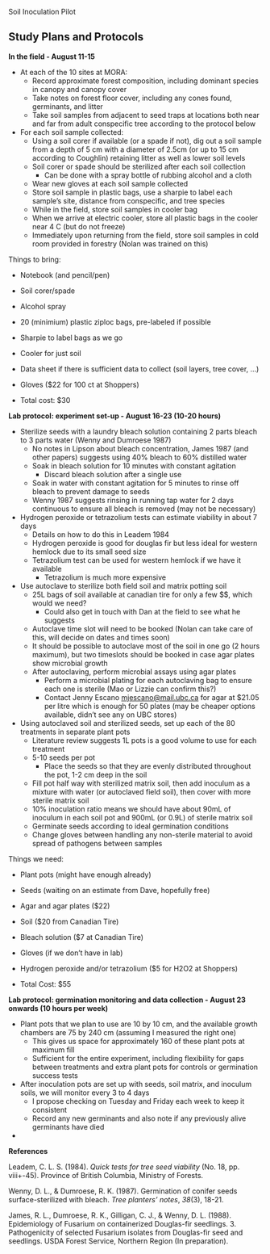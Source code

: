 Soil Inoculation Pilot

## Study Plans and Protocols

**In the field \- August 11-15**

* At each of the 10 sites at MORA:  
  * Record approximate forest composition, including dominant species in canopy and canopy cover  
  * Take notes on forest floor cover, including any cones found, germinants, and litter  
  * Take soil samples from adjacent to seed traps at locations both near and far from adult conspecific tree according to the protocol below  
* For each soil sample collected:  
  * Using a soil corer if available (or a spade if not), dig out a soil sample from a depth of 5 cm with a diameter of 2.5cm (or up to 15 cm according to Coughlin) retaining litter as well as lower soil levels  
  * Soil corer or spade should be sterilized after each soil collection  
    * Can be done with a spray bottle of rubbing alcohol and a cloth  
  * Wear new gloves at each soil sample collected  
  * Store soil sample in plastic bags, use a sharpie to label each sample’s site, distance from conspecific, and tree species  
  * While in the field, store soil samples in cooler bag  
  * When we arrive at electric cooler, store all plastic bags in the cooler near 4 C (but do not freeze)   
  * Immediately upon returning from the field, store soil samples in cold room provided in forestry (Nolan was trained on this)

Things to bring:

- Notebook (and pencil/pen)  
- Soil corer/spade  
- Alcohol spray   
- 20 (minimium) plastic ziploc bags, pre-labeled if possible  
- Sharpie to label bags as we go  
- Cooler for just soil  
- Data sheet if there is sufficient data to collect (soil layers, tree cover, …)
- Gloves ($22 for 100 ct at Shoppers)

- Total cost: $30

**Lab protocol: experiment set-up \- August 16-23 (10-20 hours)**

* Sterilize seeds with a laundry bleach solution containing 2 parts bleach to 3 parts water (Wenny and Dumroese 1987\)
  * No notes in Lipson about bleach concentration, James 1987 (and other papers) suggests using 40% bleach to 60% distilled water
  * Soak in bleach solution for 10 minutes with constant agitation  
    * Discard bleach solution after a single use  
  * Soak in water with constant agitation for 5 minutes to rinse off bleach to prevent damage to seeds  
  * Wenny 1987 suggests rinsing in running tap water for 2 days continuous to ensure all bleach is removed (may not be necessary)  
* Hydrogen peroxide or tetrazolium tests can estimate viability in about 7 days  
  * Details on how to do this in Leadem 1984  
  * Hydrogen peroxide is good for douglas fir but less ideal for western hemlock due to its small seed size  
  * Tetrazolium test can be used for western hemlock if we have it available  
    * Tetrazolium is much more expensive  
* Use autoclave to sterilize both field soil and matrix potting soil   
  * 25L bags of soil available at canadian tire for only a few $$, which would we need?   
    * Could also get in touch with Dan at the field to see what he suggests  
  * Autoclave time slot will need to be booked (Nolan can take care of this, will decide on dates and times soon)  
  * It should be possible to autoclave most of the soil in one go (2 hours maximum), but two timeslots should be booked in case agar plates show microbial growth  
  * After autoclaving, perform microbial assays using agar plates  
    * Perform a microbial plating for each autoclaving bag to ensure each one is sterile (Mao or Lizzie can confirm this?)  
    * Contact Jenny Escano [mjescano@mail.ubc.ca](mailto:mjescano@mail.ubc.ca) for agar at $21.05 per litre which is enough for 50 plates (may be cheaper options available, didn’t see any on UBC stores)  
* Using autoclaved soil and sterilized seeds, set up each of the 80 treatments in separate plant pots  
  * Literature review suggests 1L pots is a good volume to use for each treatment  
  * 5-10 seeds per pot  
    * Place the seeds so that they are evenly distributed throughout the pot, 1-2 cm deep in the soil  
  * Fill pot half way with sterilized matrix soil, then add inoculum as a mixture with water (or autoclaved field soil), then cover with more sterile matrix soil   
  * 10% inoculation ratio means we should have about 90mL of inoculum in each soil pot and 900mL (or 0.9L) of sterile matrix soil  
  * Germinate seeds according to ideal germination conditions   
  * Change gloves between handling any non-sterile material to avoid spread of pathogens between samples 

Things we need:

- Plant pots (might have enough already)  
- Seeds (waiting on an estimate from Dave, hopefully free)
- Agar and agar plates ($22)
- Soil ($20 from Canadian Tire)
- Bleach solution ($7 at Canadian Tire)
- Gloves (if we don’t have in lab)  
- Hydrogen peroxide and/or tetrazolium ($5 for H2O2 at Shoppers)

- Total Cost: $55

**Lab protocol: germination monitoring and data collection \- August 23 onwards (10 hours per week)**

* Plant pots that we plan to use are 10 by 10 cm, and the available growth chambers are 75 by 240 cm (assuming I measured the right one)   
  * This gives us space for approximately 160 of these plant pots at maximum fill  
  * Sufficient for the entire experiment, including flexibility for gaps between treatments and extra plant pots for controls or germination success tests  
* After inoculation pots are set up with seeds, soil matrix, and inoculum soils, we will monitor every 3 to 4 days  
  * I propose checking on Tuesday and Friday each week to keep it consistent  
  * Record any new germinants and also note if any previously alive germinants have died  
* 

 

 

**References**

Leadem, C. L. S. (1984). *Quick tests for tree seed viability* (No. 18, pp. viii+-45). Province of British
    Columbia, Ministry of Forests.

Wenny, D. L., & Dumroese, R. K. (1987). Germination of conifer seeds surface-sterilized with bleach.
    *Tree planters’ notes*, *38*(3), 18-21.

James, R. L., Dumroese, R. K., Gilligan, C. J., & Wenny, D. L. (1988). Epidemiology of Fusarium on containerized Douglas-fir
    seedlings. 3. Pathogenicity of selected Fusarium isolates from Douglas-fir seed and seedlings. USDA Forest Service, Northern
    Region (In preparation).

 

